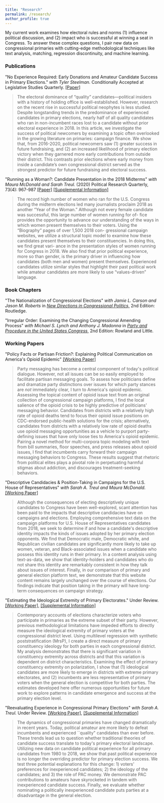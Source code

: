 ```yaml
---
title: "Research"
permalink: /research/
author_profile: true
---
```


My current work examines how electoral rules and norms (1) influence political discussion, and (2) impact who is successful at winning a seat in Congress. To answer these complex questions, I pair new data on congressional primaries with cutting-edge methodological techniques like text analysis, matching, regression discontinuity, and machine learning. 

### Publications

"No Experience Required: Early Donations and Amateur Candidate Success in Primary Elections." *with Tyler Steelman.* Conditionally Accepted at Legislative Studies Quarterly. [[Paper]](/files/early_money_draft.pdf)

>The electoral dominance of “quality” candidates—political insiders with a history of holding office is well-established. However, research on the recent rise in successful political neophytes is less studied. Despite longstanding trends in the predominance of experienced candidates in primary elections, nearly half of all quality candidates who ran in non-incumbent races lost to a candidate without prior electoral experience in 2018. In this article, we investigate the success of political newcomers by examining a topic often overlooked in the growing literature on primaries: campaign finance. We show that, from 2016-2020, political newcomers saw (1) greater success in future fundraising, and (2) an increased likelihood of primary election victory when they garnered more early contributions from outside their district. This contrasts prior elections where early money from inside a candidate’s own congressional district served as the strongest predictor for future fundraising and electoral success.

"Running as a Woman?: Candidate Presentation in the 2018 Midterms" *with Maura McDonald and Sarah Treul.* (2020) Political Research Quarterly, 73(4): 967-987 [[Paper]](/files/women_final.pdf) [[Supplemental Information]](/files/women_appendix.pdf)

> The record high number of women who ran for the U.S. Congress during the midterm elections led many journalists proclaim 2018 as another “Year of the Woman.” Although not every female candidate was successful, this large number of women running for of- fice provides the opportunity to advance our understanding of the ways in which women present themselves to their voters. Using the “Biography” pages of over 1,500 2018 con- gressional campaign websites, we utilize a structural topic model to examine how these candidates present themselves to their constituencies. In doing this, we find great vari- ance in the presentation styles of women running for Congress in 2018. We also find that prior political experience, more so than gender, is the primary driver in influencing how candidates (both men and women) present themselves. Experienced candidates utilize similar styles that highlight their past political work while amateur candidates are more likely to use “values-driven” language.

### Book Chapters 

"The Nationalization of Congressional Elections" *with Jamie L. Carson and Jason M. Roberts* in [*New Directions in Congressional Politics,*](https://www.routledge.com/New-Directions-in-Congressional-Politics/Carson-Lynch/p/book/9780367466541) 2nd Edition: Routledge.

"Irregular Order: Examining the Changing Congressional Amending Process" *with Michael S. Lynch and Anthony J. Madonna* in [*Party and Procedure in the United States Congress,*](https://rowman.com/ISBN/9781442258747/Party-and-Procedure-in-the-United-States-Congress-Second-Edition) 2nd Edition: Rowland and Little.

### Working Papers

"Policy Facts or Partisan Friction?: Explaining Political Communication on America's Opioid Epidemic" [[Working Paper]](/files/porter_opioids.pdf)

> Party messaging has become a central component of today's political dialogue. However, not all issues can be so easily employed to facilitate partisan messaging goals. To assess how politicians define and dramatize party distinctions over issues for which party stances are *not* immediately clear, I turn to America's opioid epidemic. Assessing the topical content of opioid issue text from an original collection of congressional campaign platforms, I find the local salience of the opioid crisis to be highly predictive of politicians' messaging behavior. Candidates from districts with a relatively high rate of opioid deaths tend to focus their opioid issue positions on CDC-endorsed public-health solutions for the crisis; alternatively, candidates from districts with a relatively low rate of opioid deaths use opioid messaging opportunities as a vehicle to purport party-defining issues that have only loose ties to America's opioid epidemic. Pairing a novel method for multi-corpora topic modeling with text from bill summaries, floor speeches, and press releases about opioid issues, I find that incumbents carry forward their campaign messaging behaviors to Congress. These results suggest that rhetoric from political elites plays a pivotal role in perpetuating harmful stigmas about addiction, and discourages treatment-seeking behaviors. 

"Descriptive Candidacies & Position-Taking in Campaigns for the U.S. House of Representatives" *with Sarah A. Treul and Maura McDonald.* [[Working Paper]](/files/changing_the_dialogue.pdf)

> Although the consequences of electing descriptively unique candidates to Congress have been well-explored, scant attention has been paid to the impacts that descriptive candidacies have on campaigns and elections. Employing comprehensive text data on the campaign platforms for U.S. House of Representatives candidates from 2018, we seek to determine if and how a candidate's descriptive identity impacts the kinds of issues adopted by her primary election opponents. We find that Democratic male, Democratic white, and Republican civilian candidates are significantly more likely to take up women, veteran, and Black-associated issues when a candidate who possess this identity runs in their primary. In a content analysis using text-as-data, we show that identity-holders and candidates who do not share this identity are remarkably consistent in how they talk about issues of interest. Finally, in our comparison of primary and general election platform text, we demonstrate that this website content remains largely unchanged over the course of elections. Our findings indicate that position taking in the primary will have long-term consequences on campaign strategy. 

"Estimating the Ideological Extremity of Primary Electorates." Under Review. [[Working Paper]](/files/estimating_ideology.pdf), [[Supplemental Information]](/files/primaries_appendix.pdf)

> Contemporary accounts of elections characterize voters who participate in primaries as the extreme subset of their party. However, previous methodological limitations have impeded efforts to directly measure the ideological extremity of primary voters at the congressional district level. Using multilevel regression with synthetic poststratification (MrsP), I create a direct measure of primary constituency ideology for both parties in each congressional district. My analysis demonstrates that there is significant variation in constituency extremity across districts and that this variation is dependent on district characteristics. Examining the effect of primary constituency extremity on polarization, I show that (1) ideological candidates are more likely to emerge in districts with extreme primary electorates, and (2) incumbents are less representative of primary voters when the general election is competitive for both parties. The estimates developed here offer numerous opportunities for future work to explore patterns in candidate emergence and success at the primary election level.

"Reevaluating Experience in Congressional Primary Elections" *with Sarah A. Treul.* Under Review. [[Working Paper]](/files/amateurs_final.pdf), [[Supplemental Information]](/files/amateur_appendix.pdf)

> The dynamics of congressional primaries have changed dramatically in recent years. Today, political amateur are more likely to defeat incumbents and experienced ``quality" candidates than ever before.  These trends lead us to question whether traditional theories of candidate success translate to today's primary electoral landscape. Utilizing new data on candidate political experience for all primary candidates from 1980 to 2018, we show that past political experience is no longer the overriding predictor for primary election success. We test three potential explanations for this change: 1) voters' preferences for inexperienced candidates; 2) the ideology of the candidates; and 3) the role of PAC money. We demonstrate PAC contributions to amateurs have skyrocketed in tandem with inexperienced candidate success. Finally, we evaluate whether nominating a politically inexperienced candidate puts parties at a disadvantage in the general election.
